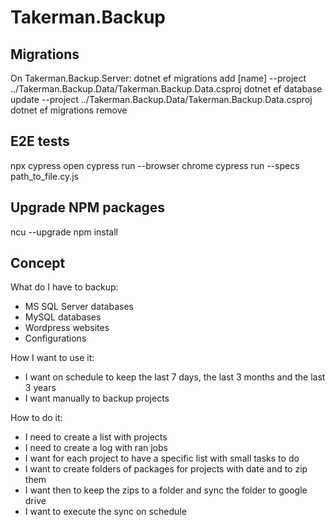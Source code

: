 # Takerman.Backup

## Migrations
On Takerman.Backup.Server:
dotnet ef migrations add [name] --project ../Takerman.Backup.Data/Takerman.Backup.Data.csproj
dotnet ef database update --project ../Takerman.Backup.Data/Takerman.Backup.Data.csproj
dotnet ef migrations remove

## E2E tests
npx cypress open
cypress run --browser chrome
cypress run --specs path_to_file.cy.js

## Upgrade NPM packages
ncu --upgrade
npm install

## Concept
What do I have to backup:
- MS SQL Server databases
- MySQL databases
- Wordpress websites
- Configurations

How I want to use it:
- I want on schedule to keep the last 7 days, the last 3 months and the last 3 years
- I want manually to backup projects

How to do it:
- I need to create a list with projects
- I need to create a log with ran jobs
- I want for each project to have a specific list with small tasks to do
- I want  to create folders of packages for projects with date and to zip them
- I want then to keep the zips to a folder and sync the folder to google drive
- I want to execute the sync on schedule